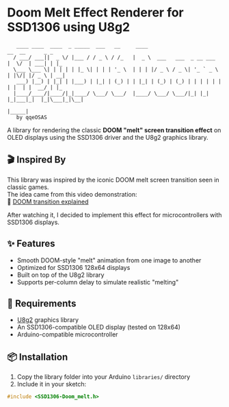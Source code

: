 # Doom Melt Effect Renderer for SSD1306 using U8g2



       ____ ____  ____  _ _____  ___   __     ____                            __  __      _ _   
      / ___/ ___||  _ \/ |___ / / _ \ / /_   |  _ \  ___   ___  _ __ ___     |  \/  | ___| | |_ 
      \___ \___ \| | | | | |_ \| | | | '_ \  | | | |/ _ \ / _ \| '_ ` _ \    | |\/| |/ _ \ | __|
       ___) |__) | |_| | |___) | |_| | (_) | | |_| | (_) | (_) | | | | | |   | |  | |  __/ | |_ 
      |____/____/|____/|_|____/ \___/ \___/  |____/ \___/ \___/|_| |_| |_|___|_|  |_|\___|_|\__|
                                                                        |_____|
       by qqeOSAS

A library for rendering the classic **DOOM "melt" screen transition effect** on OLED displays using the SSD1306 driver and the U8g2 graphics library.

## 🎬 Inspired By

This library was inspired by the iconic DOOM melt screen transition seen in classic games.  
The idea came from this video demonstration:  
🔗 [DOOM transition explained](https://www.youtube.com/watch?v=lUsCXSNhHmI)

After watching it, I decided to implement this effect for microcontrollers with SSD1306 displays.

## ✨ Features

- Smooth DOOM-style "melt" animation from one image to another
- Optimized for SSD1306 128x64 displays
- Built on top of the U8g2 library
- Supports per-column delay to simulate realistic "melting"

## 🔧 Requirements

- [U8g2](https://github.com/olikraus/u8g2) graphics library
- An SSD1306-compatible OLED display (tested on 128x64)
- Arduino-compatible microcontroller

## 📦 Installation

1. Copy the library folder into your Arduino `libraries/` directory
2. Include it in your sketch:

```cpp
#include <SSD1306-Doom_melt.h>
